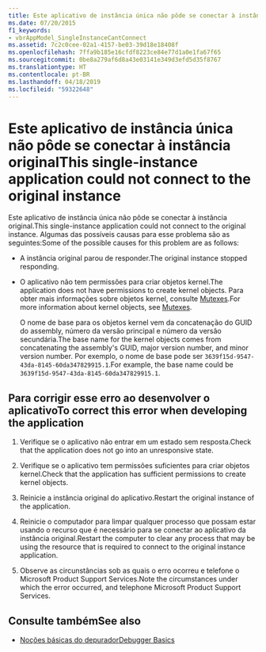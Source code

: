 ```yaml
---
title: Este aplicativo de instância única não pôde se conectar à instância original
ms.date: 07/20/2015
f1_keywords:
- vbrAppModel_SingleInstanceCantConnect
ms.assetid: 7c2c0cee-02a1-4157-be03-39d18e18408f
ms.openlocfilehash: 7ffa9b185e16cfdf8223ce84e77d1a0e1fa67f65
ms.sourcegitcommit: 0be8a279af6d8a43e03141e349d3efd5d35f8767
ms.translationtype: HT
ms.contentlocale: pt-BR
ms.lasthandoff: 04/18/2019
ms.locfileid: "59322648"
---
```

# <a name="this-single-instance-application-could-not-connect-to-the-original-instance"></a><span data-ttu-id="1c469-102">Este aplicativo de instância única não pôde se conectar à instância original</span><span class="sxs-lookup"><span data-stu-id="1c469-102">This single-instance application could not connect to the original instance</span></span>
<span data-ttu-id="1c469-103">Este aplicativo de instância única não pôde se conectar à instância original.</span><span class="sxs-lookup"><span data-stu-id="1c469-103">This single-instance application could not connect to the original instance.</span></span> <span data-ttu-id="1c469-104">Algumas das possíveis causas para esse problema são as seguintes:</span><span class="sxs-lookup"><span data-stu-id="1c469-104">Some of the possible causes for this problem are as follows:</span></span>  
  
-   <span data-ttu-id="1c469-105">A instância original parou de responder.</span><span class="sxs-lookup"><span data-stu-id="1c469-105">The original instance stopped responding.</span></span>  
  
-   <span data-ttu-id="1c469-106">O aplicativo não tem permissões para criar objetos kernel.</span><span class="sxs-lookup"><span data-stu-id="1c469-106">The application does not have permissions to create kernel objects.</span></span> <span data-ttu-id="1c469-107">Para obter mais informações sobre objetos kernel, consulte [Mutexes](../../standard/threading/mutexes.md).</span><span class="sxs-lookup"><span data-stu-id="1c469-107">For more information about kernel objects, see [Mutexes](../../standard/threading/mutexes.md).</span></span>  
  
     <span data-ttu-id="1c469-108">O nome de base para os objetos kernel vem da concatenação do GUID do assembly, número da versão principal e número da versão secundária.</span><span class="sxs-lookup"><span data-stu-id="1c469-108">The base name for the kernel objects comes from concatenating the assembly's GUID, major version number, and minor version number.</span></span> <span data-ttu-id="1c469-109">Por exemplo, o nome de base pode ser `3639f15d-9547-43da-8145-60da347829915.1`.</span><span class="sxs-lookup"><span data-stu-id="1c469-109">For example, the base name could be `3639f15d-9547-43da-8145-60da347829915.1`.</span></span>  
  
## <a name="to-correct-this-error-when-developing-the-application"></a><span data-ttu-id="1c469-110">Para corrigir esse erro ao desenvolver o aplicativo</span><span class="sxs-lookup"><span data-stu-id="1c469-110">To correct this error when developing the application</span></span>  
  
1. <span data-ttu-id="1c469-111">Verifique se o aplicativo não entrar em um estado sem resposta.</span><span class="sxs-lookup"><span data-stu-id="1c469-111">Check that the application does not go into an unresponsive state.</span></span>  
  
2. <span data-ttu-id="1c469-112">Verifique se o aplicativo tem permissões suficientes para criar objetos kernel.</span><span class="sxs-lookup"><span data-stu-id="1c469-112">Check that the application has sufficient permissions to create kernel objects.</span></span>  
  
3. <span data-ttu-id="1c469-113">Reinicie a instância original do aplicativo.</span><span class="sxs-lookup"><span data-stu-id="1c469-113">Restart the original instance of the application.</span></span>  
  
4. <span data-ttu-id="1c469-114">Reinicie o computador para limpar qualquer processo que possam estar usando o recurso que é necessário para se conectar ao aplicativo da instância original.</span><span class="sxs-lookup"><span data-stu-id="1c469-114">Restart the computer to clear any process that may be using the resource that is required to connect to the original instance application.</span></span>  
  
5. <span data-ttu-id="1c469-115">Observe as circunstâncias sob as quais o erro ocorreu e telefone o Microsoft Product Support Services.</span><span class="sxs-lookup"><span data-stu-id="1c469-115">Note the circumstances under which the error occurred, and telephone Microsoft Product Support Services.</span></span>  
  
## <a name="see-also"></a><span data-ttu-id="1c469-116">Consulte também</span><span class="sxs-lookup"><span data-stu-id="1c469-116">See also</span></span>

- [<span data-ttu-id="1c469-117">Noções básicas do depurador</span><span class="sxs-lookup"><span data-stu-id="1c469-117">Debugger Basics</span></span>](/visualstudio/debugger/debugger-basics)
